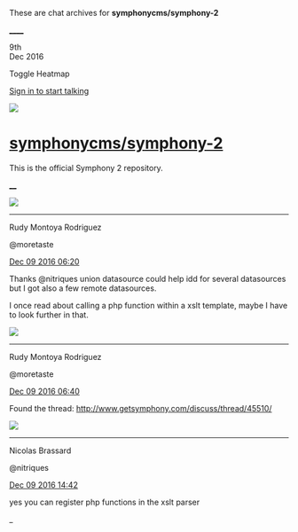 These are chat archives for **symphonycms/symphony-2**

[__](/symphonycms/symphony-2/archives/2016/12/10)[__](/symphonycms/symphony-2/archives/2016/12/08)

9th  
Dec 2016

Toggle Heatmap

[Sign in to start talking](/login?action=login&button=archive-login)

![](https://avatars-02.gitter.im/group/iv/3/57542c45c43b8c601977197e?s=48)

#  [symphonycms/symphony-2](/symphonycms/symphony-2)

This is the official Symphony 2 repository.

[ __](/orgs/symphonycms/rooms "More symphonycms rooms")

![](https://avatars2.githubusercontent.com/u/857982?v=3&s=30)

____

Rudy Montoya Rodriguez

@moretaste

[Dec 09 2016
06:20](https://gitter.im/symphonycms/symphony-2?at=584a4d230da034021b89c061)

Thanks @nitriques union datasource could help idd for several datasources but
I got also a few remote datasources.

I once read about calling a php function within a xslt template, maybe I have
to look further in that.

![](https://avatars2.githubusercontent.com/u/857982?v=3&s=30)

____

Rudy Montoya Rodriguez

@moretaste

[Dec 09 2016
06:40](https://gitter.im/symphonycms/symphony-2?at=584a51f61eb3d6486977a457)

Found the thread: <http://www.getsymphony.com/discuss/thread/45510/>

![](https://avatars1.githubusercontent.com/u/771169?v=3&s=30)

____

Nicolas Brassard

@nitriques

[Dec 09 2016
14:42](https://gitter.im/symphonycms/symphony-2?at=584ac2d81eb3d648697a1366)

yes you can register php functions in the xslt parser

_


